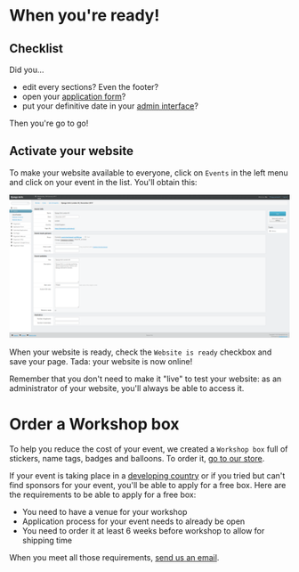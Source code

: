 # When you're ready!

## Checklist

Did you...

* edit every sections? Even the footer?
* open your [application form](https://organize.djangogirls.org/application_form/create_manage_form.html)?
* put your definitive date in your [admin interface](https://djangogirls.org/admin/core/event/)?

Then you're go to go!

## Activate your website

To make your website available to everyone, click on `Events` in the left menu and click on your event in the list. You'll obtain this:

![](images/7.png)

When your website is ready, check the `Website is ready` checkbox and save your page. Tada: your website is now online!

Remember that you don't need to make it "live" to test your website: as an administrator of your website, you'll always be able to access it.

# Order a Workshop box

To help you reduce the cost of your event, we created a `Workshop box` full of stickers, name tags, badges and balloons. To order it, [go to our store](https://store.djangogirls.org/products/django-girls-workshop-box).

If your event is taking place in a [developing country](https://en.wikipedia.org/wiki/Developing_country) or if you tried but can't find sponsors for your event, you'll be able to apply for a free box. Here are the requirements to be able to apply for a free box:

* You need to have a venue for your workshop
* Application process for your event needs to already be open
* You need to order it at least 6 weeks before workshop to allow for shipping time

When you meet all those requirements, [send us an email](mailto:hello@djangogirls.org).
